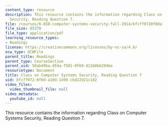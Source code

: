 ```yaml
---
content_type: resource
description: This resource contains the information regarding Class on Computer Systems
  Security, Reading Question 7.
file: /courses/6-858-computer-systems-security-fall-2014/bfcff0720f0da10d1499cbd22d21c182_MIT6_858F14_Reading7.pdf
file_size: 85370
file_type: application/pdf
learning_resource_types:
- Readings
license: https://creativecommons.org/licenses/by-nc-sa/4.0/
ocw_type: OCWFile
parent_title: Readings
parent_type: CourseSection
parent_uid: 50ab49ba-d54a-f501-0f69-d11b0bb294be
resourcetype: Document
title: Class on Computer Systems Security, Reading Question 7
uid: bfcff072-0f0d-a10d-1499-cbd22d21c182
video_files:
  video_thumbnail_file: null
video_metadata:
  youtube_id: null
---
```

This resource contains the information regarding Class on Computer Systems Security, Reading Question 7.
